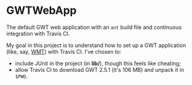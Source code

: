 GWTWebApp
=========

The default GWT web application with an `ant` build file and
continuous integration with Travis CI.

My goal in this project is to understand how to set up a GWT application
(like, say, [WMT](https://github.com/csdms/wmt)) with Travis CI.
I've chosen to:

- include JUnit in the project (in **lib/**), though this feels like cheating;
- allow Travis CI to download GWT 2.5.1 (it's 106 MB) and unpack it in `$PWD`.
